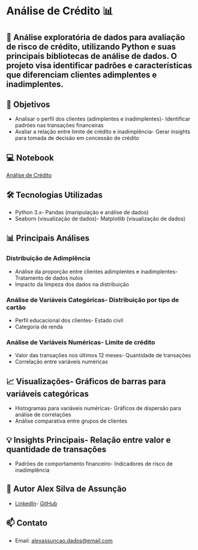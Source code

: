 # Análise de Crédito 📊
## 📝 Análise exploratória de dados para avaliação de risco de crédito, utilizando Python e suas principais bibliotecas de análise de dados. O projeto visa identificar padrões e características que diferenciam clientes adimplentes e inadimplentes.
## 🎯 Objetivos
- Analisar o perfil dos clientes (adimplentes e inadimplentes)- Identificar padrões nas transações financeiras
- Avaliar a relação entre limite de crédito e inadimplência- Gerar insights para tomada de decisão em concessão de crédito


## 💻 Notebook

[Análise de Crédito](https://github.com/alexassuncaodados/analise-credito/blob/main/Projeto%20An%C3%A1lise%20de%20Dados%20Python%20-%20an%C3%A1lise%20de%20cr%C3%A9dito.ipynb)


## 🛠️ Tecnologias Utilizadas
- Python 3.x- Pandas (manipulação e análise de dados)
- Seaborn (visualização de dados)- Matplotlib (visualização de dados)
## 📊 Principais Análises
### Distribuição de Adimplência
- Análise da proporção entre clientes adimplentes e inadimplentes- Tratamento de dados nulos
- Impacto da limpeza dos dados na distribuição
### Análise de Variáveis Categóricas- Distribuição por tipo de cartão
- Perfil educacional dos clientes- Estado civil
- Categoria de renda
### Análise de Variáveis Numéricas- Limite de crédito
- Valor das transações nos últimos 12 meses- Quantidade de transações
- Correlação entre variáveis numéricas
## 📈 Visualizações- Gráficos de barras para variáveis categóricas
- Histogramas para variáveis numéricas- Gráficos de dispersão para análise de correlações
- Análise comparativa entre grupos de clientes
## 💡 Insights Principais- Relação entre valor e quantidade de transações
- Padrões de comportamento financeiro- Indicadores de risco de inadimplência


## 👤 Autor Alex Silva de Assunção
- [LinkedIn](https://www.linkedin.com/in/alexassuncaodata/)- [GitHub](https://github.com/alexassuncaodados)
## 📫 Contato
- Email: [alexassuncao.dados@email.com](mailto:alexassuncao.dados@email.com)
